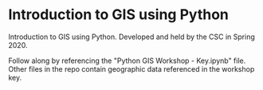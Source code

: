 # Introduction to GIS using Python
Introduction to GIS using Python. Developed and held by the CSC in Spring 2020.

Follow along by referencing the "Python GIS Workshop - Key.ipynb" file. Other files in the repo contain geographic data referenced in the workshop key.
